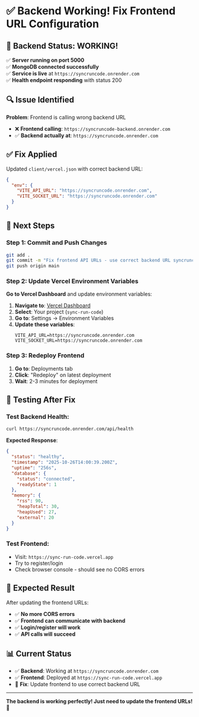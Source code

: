 # ✅ Backend Working! Fix Frontend URL Configuration

## 🎉 **Backend Status: WORKING!**

✅ **Server running on port 5000**  
✅ **MongoDB connected successfully**  
✅ **Service is live** at `https://syncruncode.onrender.com`  
✅ **Health endpoint responding** with status 200  

## 🔍 **Issue Identified**

**Problem**: Frontend is calling wrong backend URL
- ❌ **Frontend calling**: `https://syncruncode-backend.onrender.com`
- ✅ **Backend actually at**: `https://syncruncode.onrender.com`

## ✅ **Fix Applied**

Updated `client/vercel.json` with correct backend URL:
```json
{
  "env": {
    "VITE_API_URL": "https://syncruncode.onrender.com",
    "VITE_SOCKET_URL": "https://syncruncode.onrender.com"
  }
}
```

## 🚀 **Next Steps**

### **Step 1: Commit and Push Changes**
```bash
git add .
git commit -m "Fix frontend API URLs - use correct backend URL syncruncode.onrender.com"
git push origin main
```

### **Step 2: Update Vercel Environment Variables**

**Go to Vercel Dashboard** and update environment variables:

1. **Navigate to**: [Vercel Dashboard](https://vercel.com/dashboard)
2. **Select**: Your project (`sync-run-code`)
3. **Go to**: Settings → Environment Variables
4. **Update these variables**:
   ```
   VITE_API_URL=https://syncruncode.onrender.com
   VITE_SOCKET_URL=https://syncruncode.onrender.com
   ```

### **Step 3: Redeploy Frontend**
1. **Go to**: Deployments tab
2. **Click**: "Redeploy" on latest deployment
3. **Wait**: 2-3 minutes for deployment

## 🧪 **Testing After Fix**

### **Test Backend Health**:
```bash
curl https://syncruncode.onrender.com/api/health
```

**Expected Response**:
```json
{
  "status": "healthy",
  "timestamp": "2025-10-26T14:00:39.200Z",
  "uptime": "256s",
  "database": {
    "status": "connected",
    "readyState": 1
  },
  "memory": {
    "rss": 90,
    "heapTotal": 30,
    "heapUsed": 27,
    "external": 20
  }
}
```

### **Test Frontend**:
- Visit: `https://sync-run-code.vercel.app`
- Try to register/login
- Check browser console - should see no CORS errors

## 🎯 **Expected Result**

After updating the frontend URLs:
- ✅ **No more CORS errors**
- ✅ **Frontend can communicate with backend**
- ✅ **Login/register will work**
- ✅ **API calls will succeed**

## 📊 **Current Status**

- ✅ **Backend**: Working at `https://syncruncode.onrender.com`
- ✅ **Frontend**: Deployed at `https://sync-run-code.vercel.app`
- 🔄 **Fix**: Update frontend to use correct backend URL

---

**The backend is working perfectly! Just need to update the frontend URLs! 🚀**
